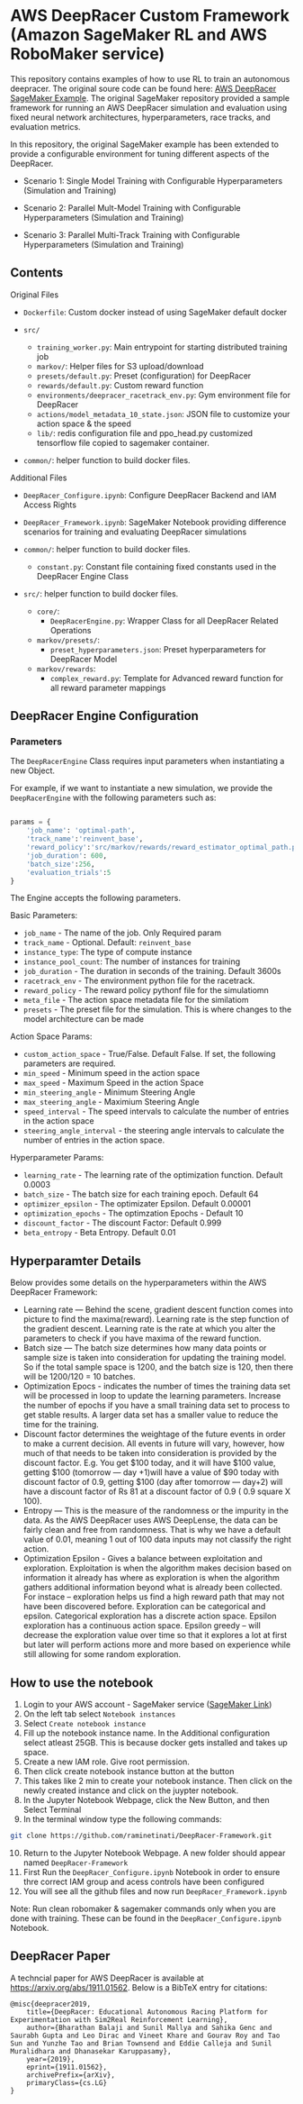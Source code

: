 # AWS DeepRacer Custom Framework (Amazon SageMaker RL and AWS RoboMaker service)

This repository contains examples of how to use RL to train an autonomous deepracer. The original soure code can be found here: [AWS DeepRacer SageMaker Example](https://github.com/awslabs/amazon-sagemaker-examples/tree/master/reinforcement_learning/rl_deepracer_robomaker_coach_gazebo). The original SageMaker repository provided a sample framework for running an AWS DeepRacer simulation and evaluation using fixed neural network architectures, hyperparameters, race tracks, and evaluation metrics.

In this repository, the original SageMaker example has been extended to provide a configurable environment for tuning different aspects of the DeepRacer. 

- Scenario 1: Single Model Training with Configurable Hyperparameters (Simulation and Training)
  
- Scenario 2: Parallel Mult-Model Training with Configurable Hyperparameters (Simulation and Training)

- Scenario 3: Parallel Multi-Track Training with Configurable Hyperparameters (Simulation and Training)



## Contents

Original Files 


* `Dockerfile`: Custom docker instead of using SageMaker default docker

* `src/`
  * `training_worker.py`: Main entrypoint for starting distributed training job
  * `markov/`: Helper files for S3 upload/download
   * `presets/default.py`: Preset (configuration) for DeepRacer
   * `rewards/default.py`: Custom reward function
   * `environments/deepracer_racetrack_env.py`: Gym environment file for DeepRacer
   * `actions/model_metadata_10_state.json`: JSON file to customize your action space & the speed
  * `lib/`: redis configuration file and ppo_head.py customized tensorflow file copied to sagemaker container.

* `common/`: helper function to build docker files.

Additional Files 

* `DeepRacer_Configure.ipynb`: Configure DeepRacer Backend and IAM Access Rights

* `DeepRacer_Framework.ipynb`: SageMaker Notebook providing difference scenarios for training and evaluating DeepRacer simulations

* `common/`: helper function to build docker files.
    * `constant.py`: Constant file containing fixed constants used in the DeepRacer Engine Class
* `src/`: helper function to build docker files.
    * `core/`:
        * `DeepRacerEngine.py`: Wrapper Class for all DeepRacer Related Operations
    * `markov/presets/`: 
        * `preset_hyperparameters.json`: Preset hyperparameters for DeepRacer Model
    * `markov/rewards`: 
        * `complex_reward.py`: Template for Advanced reward function for all reward parameter mappings

## DeepRacer Engine Configuration

### Parameters

The ```DeepRacerEngine``` Class requires input parameters when instantiating a new Object. 

For example, if we want to instantiate a new simulation, we provide the ```DeepRacerEngine``` with the following parameters such as:

```python

params = {
    'job_name': 'optimal-path',
    'track_name':'reinvent_base',
    'reward_policy':'src/markov/rewards/reward_estimator_optimal_path.py',
    'job_duration': 600,
    'batch_size':256,
    'evaluation_trials':5
}
```

The Engine accepts the following parameters.

Basic Parameters:
* ```job_name``` - The name of the job. Only Required param
* ```track_name``` - Optional. Default: ```reinvent_base```
* ```instance_type```: The type of compute instance
* ```instance_pool_count```: The number of instances for training
* ```job_duration``` - The duration in seconds of the training. Default 3600s
* ```racetrack_env``` - The environment python file for the racetrack.
* ```reward_policy``` - The reward policy pythonf file for the simulatiomn
* ```meta_file``` - The action space metadata file for the similatiom
* ```presets``` - The preset file for the simulation. This is where changes to the model architecture can be made

Action Space Params:
* ```custom_action_space``` - True/False. Default False. If set, the following parameters are required.
* ```min_speed``` - Minimum speed in the action space
* ```max_speed``` - Maximum Speed in the action Space
* ```min_steering_angle``` - Minimum Steering Angle
* ```max_steering_angle``` - Maximium Steering Angle
* ```speed_interval``` - The speed intervals to calculate the number of entries in the action space
* ```steering_angle_interval``` - the steering angle intervals to calculate the number of entries in the action space.

Hyperparameter Params:
* ```learning_rate``` - The learning rate of the optimization function. Default 0.0003
* ```batch_size``` - The batch size for each training epoch. Default 64
* ```optimizer_epsilon``` - The optimizater Epsilon. Default 0.00001
* ```optimization_epochs``` - The optimzation Epochs - Default 10
* ```discount_factor``` - The discount Factor:  Default 0.999
* ```beta_entropy``` - Beta Entropy. Default 0.01


## Hyperparamter Details

Below provides some details on the hyperparameters within the AWS DeepRacer Framework:
* Learning rate — Behind the scene, gradient descent function comes into picture to find the maxima(reward). Learning rate is the step function of the gradient descent. Learning rate is the rate at which you alter the parameters to check if you have maxima of the reward function.
* Batch size — The batch size determines how many data points or sample size is taken into consideration for updating the training model. So if the total sample space is 1200, and the batch size is 120, then there will be 1200/120 = 10 batches.
* Optimization Epocs - indicates the number of times the training data set will be processed in loop to update the learning parameters. Increase the number of epochs if you have a small training data set to process to get stable results. A larger data set has a smaller value to reduce the time for the training.
* Discount factor determines the weightage of the future events in order to make a current decision. All events in future will vary, however, how much of that needs to be taken into consideration is provided by the discount factor. E.g. You get $100 today, and it will have $100 value, getting $100 (tomorrow — day +1)will have a value of $90 today with discount factor of 0.9, getting $100 (day after tomorrow — day+2) will have a discount factor of Rs 81 at a discount factor of 0.9 ( 0.9 square X 100).
* Entropy — This is the measure of the randomness or the impurity in the data. As the AWS DeepRacer uses AWS DeepLense, the data can be fairly clean and free from randomness. That is why we have a default value of 0.01, meaning 1 out of 100 data inputs may not classify the right action.
* Optimization Epsilon - Gives a balance between exploitation and exploration. Exploitation is when the algorithm makes decision based on information it already has where as exploration is when the algorithm gathers additional information beyond what is already been collected. For instace – exploration helps us find a high reward path that may not have been discovered before. Exploration can be categorical and epsilon. Categorical exploration has a discrete action space. Epsilon exploration has a continuous action space. Epsilon greedy – will decrease the exploration value over time so that it explores a lot at first but later will perform actions more and more based on experience while still allowing for some random exploration.


## How to use the notebook

1. Login to your AWS account - SageMaker service ([SageMaker Link](https://us-west-2.console.aws.amazon.com/sagemaker/home?region=us-west-2#/dashboard))
2. On the left tab select `Notebook instances`
3. Select `Create notebook instance`
4. Fill up the notebook instance name. In the Additional configuration select atleast 25GB. This is because docker gets installed and takes up space.
5. Create a new IAM role. Give root permission.
6. Then click create notebook instance button at the button
7. This takes like 2 min to create your notebook instance. Then click on the newly created instance and click on the juypter notebook.
8. In the Jupyter Notebook Webpage, click the New Button, and then Select Terminal
9. In the terminal window type the following commands:
```bash
git clone https://github.com/raminetinati/DeepRacer-Framework.git
```
10. Return to the Jupyter Notebook Webpage. A new folder should appear named ```DeepRacer-Framework```
11. First Run the `DeepRacer_Configure.ipynb` Notebook in order to ensure thre correct IAM group and acess controls have been configured 
12. You will see all the github files and now run `DeepRacer_Framework.ipynb`


Note: Run clean robomaker & sagemaker commands only when you are done with training. These can be found in the `DeepRacer_Configure.ipynb` Notebook.


## DeepRacer Paper

A techncial paper for AWS DeepRacer is available at https://arxiv.org/abs/1911.01562. Below is a BibTeX entry for citations:
```
@misc{deepracer2019,  
	title={DeepRacer: Educational Autonomous Racing Platform for Experimentation with Sim2Real Reinforcement Learning},
	author={Bharathan Balaji and Sunil Mallya and Sahika Genc and Saurabh Gupta and Leo Dirac and Vineet Khare and Gourav Roy and Tao Sun and Yunzhe Tao and Brian Townsend and Eddie Calleja and Sunil Muralidhara and Dhanasekar Karuppasamy},
	year={2019},  
	eprint={1911.01562},  
	archivePrefix={arXiv},  
	primaryClass={cs.LG}  
}
```
